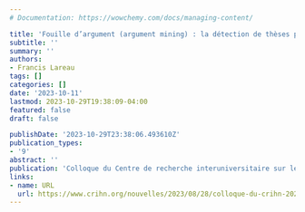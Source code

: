 ```yaml
---
# Documentation: https://wowchemy.com/docs/managing-content/

title: 'Fouille d’argument (argument mining) : la détection de thèses principales'
subtitle: ''
summary: ''
authors:
- Francis Lareau
tags: []
categories: []
date: '2023-10-11'
lastmod: 2023-10-29T19:38:09-04:00
featured: false
draft: false

publishDate: '2023-10-29T23:38:06.493610Z'
publication_types:
- '9'
abstract: ''
publication: 'Colloque du Centre de recherche interuniversitaire sur les humanités numériques'
links:
- name: URL
  url: https://www.crihn.org/nouvelles/2023/08/28/colloque-du-crihn-2023/
---
```

